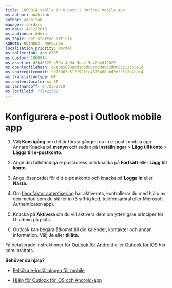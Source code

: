 ```yaml
---
title: 1800014 ställa in e-post i Outlook mobile app
ms.author: anahitab
author: anahitab
manager: serdars
ms.date: 4/12/2018
ms.audience: Admin
ms.topic: get-started-article
ROBOTS: NOINDEX, NOFOLLOW
localization_priority: Normal
ms.collection: Adm_O365
ms.custom: 1800014
ms.assetid: d2b46122-b59a-4b94-9cae-5e42be819022
ms.openlocfilehash: b2e3a5693acd1d8d90ad0d4913d0c5b213cb3e1d
ms.sourcegitcommit: 9d78905c512192ffc4675468abd2efc5f2e4baf4
ms.translationtype: MT
ms.contentlocale: sv-SE
ms.lasthandoff: 04/23/2019
ms.locfileid: "32421582"
---
```

# <a name="set-up-email-in-the-outlook-mobile-app"></a>Konfigurera e-post i Outlook mobile app

1. Välj **Kom igång** om det är första gången du in e-post i mobila app. Annars Knacka på **menyn** och sedan på **Inställningar** \> **Lägg till konto** \> **Lägga till e-postkonto**. 
    
2. Ange din fullständiga e-postadress och knacka på **Fortsätt** eller **Lägg till konto**.
    
3. Ange lösenordet för ditt e-postkonto och knacka på **Logga In** eller **Nästa**. 
    
4. Om [flera faktor autentisering](https://support.office.com/article/8f0454b2-f51a-4d9c-bcde-2c48e41621c6.aspx) har aktiverats, kontrollerar du med hjälp av den metod som du ställer in (6 siffrig kod, telefonsamtal eller Microsoft Authenticator-app). 
    
5. Knacka på **Aktivera** om du vill aktivera dem om ytterligare principer för IT-admin på plats. 
    
6. Outlook kan begära åtkomst till din kalender, kontakter och annan information. Välj **Ja** eller **tillåta**. 
    
Få detaljerade instruktioner för [Outlook för Android](https://support.office.com/article/886db551-8dfa-4fd5-b835-f8e532091872.aspx) eller [Outlook för iOS](https://support.office.com/article/b2de2161-cc1d-49ef-9ef9-81acd1c8e234.aspx) här som inrättats. 
  
 **Behöver du hjälp?**
  
- [Felsöka e-inställningen för mobile](https://support.office.com/article/a264ef01-9c88-48fb-9285-7017e4f31f02.aspx)
    
- [Hjälp för Outlook för iOS och Android-app](https://support.office.com/article/218a22d1-9fa5-4889-b689-de1c63493243.aspx#ID0EAABAAA=Contact_Support)
    

